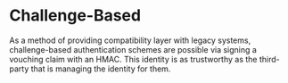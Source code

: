 # Challenge-Based

As a method of providing compatibility layer with legacy systems, challenge-based authentication schemes are possible via signing a vouching claim with an HMAC. This identity is as trustworthy as the third-party that is managing the identity for them.

